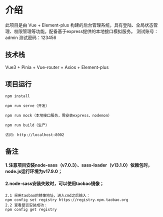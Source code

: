 # 介绍

此项目是由 Vue + Element-plus 构建的后台管理系统，具有登陆、全局状态管理、权限管理等功能。配备基于express提供的本地接口模拟服务。
测试账号：admin
测试密码：123456

## 技术栈

Vue3 + Pinia + Vue-router + Axios + Element-plus

## 项目运行

```
npm install

npm run serve（开发）

npm run mock（本地接口服务，需安装express、nodemon）

npm run build（生产）

访问: http://localhost:8002

```
## 备注

#### 1.注意项目安装node-sass（v7.0.3）、sass-loader（v13.1.0）依赖包时，node.js运行环境为v17.9.0；
#### 2.node-sass安装失败时，可以使用taobao镜像；
```
2.1 采用taobao的镜像地址，进入cmd之后输入：
npm config set registry https://registry.npm.taobao.org 
2.2 查看是否安装成功：
npm config get registry 
```